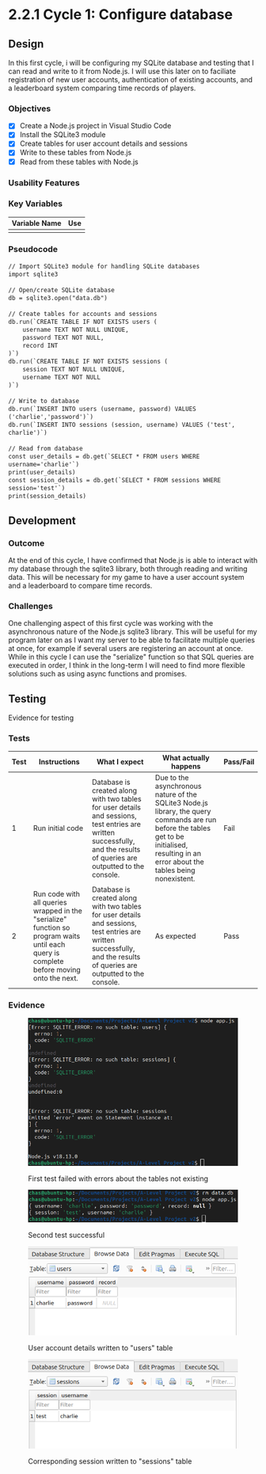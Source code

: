 # 2.2.1 Cycle 1: Configure database

## Design

In this first cycle, i will be configuring my SQLite database and testing that I can read and write to it from Node.js. I will use this later on to faciliate registration of new user accounts, authentication of existing accounts, and a leaderboard system comparing time records of players.

### Objectives

* [x] Create a Node.js project in Visual Studio Code
* [x] Install the SQLite3 module
* [x] Create tables for user account details and sessions
* [x] Write to these tables from Node.js
* [x] Read from these tables with Node.js

### Usability Features

### Key Variables

| Variable Name | Use |
| ------------- | --- |
|               |     |

### Pseudocode

```
// Import SQLite3 module for handling SQLite databases
import sqlite3

// Open/create SQLite database
db = sqlite3.open("data.db")

// Create tables for accounts and sessions
db.run(`CREATE TABLE IF NOT EXISTS users (
    username TEXT NOT NULL UNIQUE,
    password TEXT NOT NULL,
    record INT
)`)
db.run(`CREATE TABLE IF NOT EXISTS sessions (
    session TEXT NOT NULL UNIQUE,
    username TEXT NOT NULL
)`)

// Write to database
db.run(`INSERT INTO users (username, password) VALUES ('charlie','password')`)
db.run(`INSERT INTO sessions (session, username) VALUES ('test', charlie')`)

// Read from database
const user_details = db.get(`SELECT * FROM users WHERE username='charlie'`)
print(user_details)
const session_details = db.get(`SELECT * FROM sessions WHERE session='test'`)
print(session_details)
```

## Development

### Outcome

At the end of this cycle, I have confirmed that Node.js is able to interact with my database through the sqlite3 library, both through reading and writing data. This will be necessary for my game to have a user account system and a leaderboard to compare time records.&#x20;

### Challenges

One challenging aspect of this first cycle was working with the asynchronous nature of the Node.js sqlite3 library. This will be useful for my program later on as I want my server to be able to facilitate multiple queries at once, for example if several users are registering an account at once. While in this cycle I can use the "serialize" function so that SQL queries are executed in order, I think in the long-term I will need to find more flexible solutions such as using async functions and promises.

## Testing

Evidence for testing

### Tests

| Test | Instructions                                                                                                                             | What I expect                                                                                                                                                            | What actually happens                                                                                                                                                                        | Pass/Fail |
| ---- | ---------------------------------------------------------------------------------------------------------------------------------------- | ------------------------------------------------------------------------------------------------------------------------------------------------------------------------ | -------------------------------------------------------------------------------------------------------------------------------------------------------------------------------------------- | --------- |
| 1    | Run initial code                                                                                                                         | Database is created along with two tables for user details and sessions, test entries are written successfully, and the results of queries are outputted to the console. | Due to the asynchronous nature of the SQLite3 Node.js library, the query commands are run before the tables get to be initialised, resulting in an error about the tables being nonexistent. | Fail      |
| 2    | Run code with all queries wrapped in the "serialize" function so program waits until each query is complete before moving onto the next. | Database is created along with two tables for user details and sessions, test entries are written successfully, and the results of queries are outputted to the console. | As expected                                                                                                                                                                                  | Pass      |

### Evidence

<figure><img src="../.gitbook/assets/Screenshot from 2023-05-22 09-41-56.png" alt=""><figcaption><p>First test failed with errors about the tables not existing</p></figcaption></figure>

<figure><img src="../.gitbook/assets/Screenshot from 2023-05-22 09-42-13.png" alt=""><figcaption><p>Second test successful</p></figcaption></figure>

<figure><img src="../.gitbook/assets/Screenshot from 2023-05-22 09-47-22.png" alt=""><figcaption><p>User account details written to "users" table</p></figcaption></figure>

<figure><img src="../.gitbook/assets/Screenshot from 2023-05-22 09-47-15.png" alt=""><figcaption><p>Corresponding session written to "sessions" table</p></figcaption></figure>

